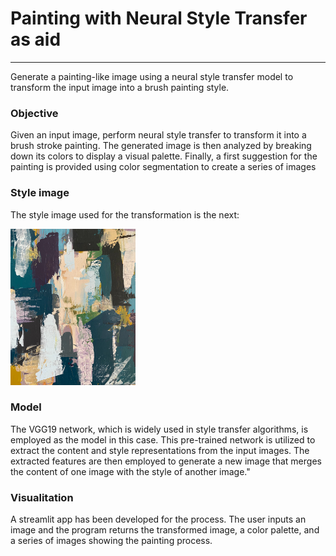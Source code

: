 # Painting with Neural Style Transfer as aid
___


Generate a painting-like image using a neural style transfer model to transform the input image into a brush painting style.



### Objective

Given an input image, perform neural style transfer to transform it into a brush stroke painting. The generated image is then analyzed by breaking down its colors to display a visual palette. Finally, a first suggestion for the painting is provided using color segmentation to create a series of images


### Style image

The style image used for the transformation is the next:

<img src="./06_transfer_style/style/paint1.jpg" width="200" height="250" />


### Model

The VGG19 network, which is widely used in style transfer algorithms, is employed as the model in this case. This pre-trained network is utilized to extract the content and style representations from the input images. The extracted features are then employed to generate a new image that merges the content of one image with the style of another image."


### Visualitation

A streamlit app has been developed for the process. The user inputs an image and the program returns the transformed image, a color palette, and a series of images showing the painting process.


